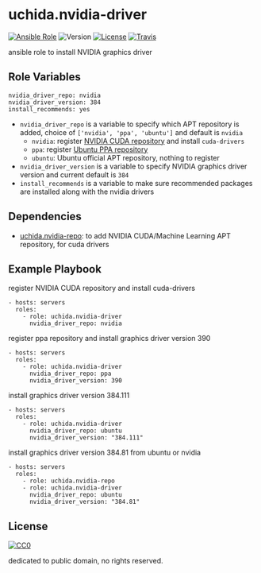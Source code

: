uchida.nvidia-driver
====================

[![Ansible Role](https://img.shields.io/ansible/role/23943.svg?maxAge=2592000)](https://galaxy.ansible.com/uchida/nvidia-driver/)
![Version](https://img.shields.io/github/tag/uchida/ansible-role-nvidia-driver.svg)
[![License](https://img.shields.io/github/license/uchida/ansible-role-nvidia-driver.svg?maxAge=2592000)](https://tldrlegal.com/license/creative-commons-cc0-1.0-universal)
[![Travis](https://img.shields.io/travis/uchida/ansible-role-nvidia-driver.svg)](https://travis-ci.org/uchida/ansible-role-nvidia-driver)

ansible role to install NVIDIA graphics driver

Role Variables
--------------

```
nvidia_driver_repo: nvidia
nvidia_driver_version: 384
install_recommends: yes
```

- `nvidia_driver_repo` is a variable to specify which APT repository is added,
   choice of `['nvidia', 'ppa', 'ubuntu']` and default is `nvidia`
   - `nvidia`: register [NVIDIA CUDA repository](http://developer.download.nvidia.com/compute/cuda/repos/) and install `cuda-drivers`
   - `ppa`: register [Ubuntu PPA repository](https://launchpad.net/~graphics-drivers/+archive/ubuntu/ppa)
   - `ubuntu`: Ubuntu official APT repository, nothing to register
- `nvidia_driver_version` is a variable to specify NVIDIA graphics driver version and current default is `384`
- `install_recommends` is a variable to make sure recommended packages are installed along with the nvidia drivers

Dependencies
------------

- [uchida.nvidia-repo](https://galaxy.ansible.com/uchida/nvidia-repo/): to add NVIDIA CUDA/Machine Learning APT repository, for cuda drivers

Example Playbook
----------------

register NVIDIA CUDA repository and install cuda-drivers

```
- hosts: servers
  roles:
    - role: uchida.nvidia-driver
      nvidia_driver_repo: nvidia
```

register ppa repository and install graphics driver version 390

```
- hosts: servers
  roles:
    - role: uchida.nvidia-driver
      nvidia_driver_repo: ppa
      nvidia_driver_version: 390
```

install graphics driver version 384.111

```
- hosts: servers
  roles:
    - role: uchida.nvidia-driver
      nvidia_driver_repo: ubuntu
      nvidia_driver_version: "384.111"
```

install graphics driver version 384.81 from ubuntu or nvidia

```
- hosts: servers
  roles:
    - role: uchida.nvidia-repo
    - role: uchida.nvidia-driver
      nvidia_driver_repo: ubuntu
      nvidia_driver_version: "384.81"
```

License
-------

[![CC0](http://i.creativecommons.org/p/zero/1.0/88x31.png "CC0")](http://creativecommons.org/publicdomain/zero/1.0/deed)

dedicated to public domain, no rights reserved.
